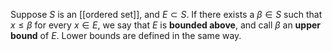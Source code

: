 Suppose $S$ is an [[ordered set]], and $E\subset S$. If there exists a $\beta\in S$ such that $x\le\beta$ for every $x\in E$, we say that $E$ is **bounded above**, and call $\beta$ an **upper bound** of $E$.
Lower bounds are defined in the same way.